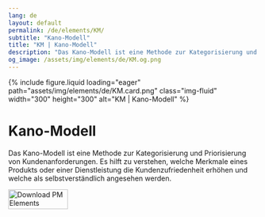```yaml
---
lang: de
layout: default
permalink: /de/elements/KM/
subtitle: "Kano-Modell"
title: "KM | Kano-Modell"
description: "Das Kano-Modell ist eine Methode zur Kategorisierung und Priorisierung von Kundenanforderungen. Es hilft zu verstehen, welche Merkmale eines Produkts oder einer Dienstleistung die Kundenzufriedenheit erhöhen und welche als selbstverständlich angesehen werden."
og_image: /assets/img/elements/de/KM.og.png
---
```


{% include figure.liquid loading="eager" path="assets/img/elements/de/KM.card.png" class="img-fluid" width="300" height="300" alt="KM | Kano-Modell" %}

# Kano-Modell

Das Kano-Modell ist eine Methode zur Kategorisierung und Priorisierung von Kundenanforderungen. Es hilft zu verstehen, welche Merkmale eines Produkts oder einer Dienstleistung die Kundenzufriedenheit erhöhen und welche als selbstverständlich angesehen werden.

<a href="https://apps.apple.com/app/apple-store/id6738084498?pt=127441684&ct=website&mt=8">
  <img src="{{ "assets/img/en/appstore.png" | relative_url }}" width="120" height="40" alt="Download PM Elements">
</a>
